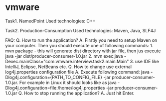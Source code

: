 # vmware

Task1. NamedPoint
Used technologies: C++

Task2. Production-Consumption
Used technologies: Maven, Java, SLF4J

FAQ:
Q. How to run the application?
A. Firstly you need to setup Maven on your computer. Then you should execute one of following commands:
    1. mvn package - this will generate dist directory with jar file, then jus execute java -jar dist/producer-consumer-1.0.jar
    2. mvn exec:java -Dexec.mainClass="com.vmware.interview.task2.main.Main"
    3. use IDE like IntelliJ, Eclipse, NetBeans etc.
Q. How to change use external log4j.properties configuration file
A. Execute following command:
    java -Dlog4j.configuration={PATH_TO_CONFIG_FILE} -jar producer-consumer-1.0.jar. For example in Linux it should looks like as
    java -Dlog4j.configuration=file:/home/log4j.properties -jar producer-consumer-1.0.jar
Q. How to stop running the application?
A. Just hit Enter.
